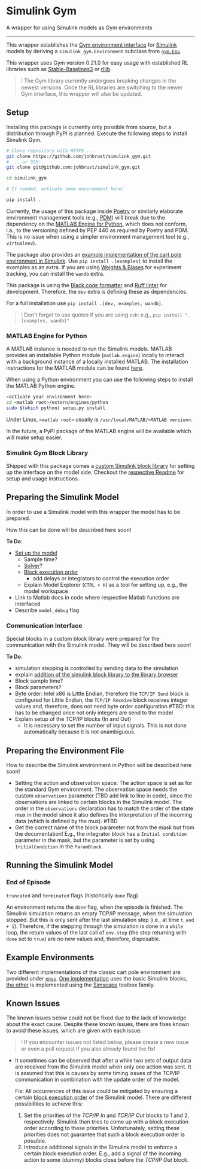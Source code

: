 # Simulink Gym

A wrapper for using Simulink models as Gym environments

---

This wrapper establishes the [Gym environment interface](https://www.gymlibrary.dev/api/core/) for [Simulink](https://de.mathworks.com/products/simulink.html) models by deriving a `simulink_gym.Environment` subclass from [`gym.Env`](https://github.com/openai/gym/blob/v0.21.0/gym/core.py#L8).

This wrapper uses Gym version 0.21.0 for easy usage with established RL libraries such as [Stable-Baselines3](https://stable-baselines3.readthedocs.io/en/master/index.html) or [rllib](https://www.ray.io/rllib).

> :grey_exclamation: The Gym library currently undergoes breaking changes in the newest versions. Once the RL libraries are switching to the newer Gym interface, this wrapper will also be updated.

## Setup

Installing this package is currently only possible from source, but a distribution through PyPI is planned. Execute the following steps to install Simulink Gym.

```bash
# Clone repository with HTTPS ...
git clone https://github.com/johbrust/simulink_gym.git
# ... or SSH:
git clone git@github.com:johbrust/simulink_gym.git

cd simulink_gym

# If needed, activate some environment here!

pip install .
```

Currently, the usage of this package inside [Poetry](https://python-poetry.org/) or similarly elaborate environment management tools (e.g., [PDM](https://pdm.fming.dev/)) will break due to the dependency on the [MATLAB Engine for Python](#matlab-engine-for-python), which does not conform, i.a., to the versioning defined by PEP 440 as required by Poetry and PDM. This is no issue when using a simpler environment management tool (e.g., `virtualenv`).

The package also provides an [example implementation of the cart pole environment in Simulink](./examples/envs/cartpole_simulink/cartpole_simulink.md). Use `pip install .[examples]` to install the examples as an extra. If you are using [Weights & Biases](https://wandb.ai) for experiment tracking, you can install the `wandb` extra. 

This package is using the [Black code formatter](https://black.readthedocs.io/en/stable/) and [Ruff linter](https://github.com/charliermarsh/ruff) for development. Therefore, the `dev` extra is defining these as dependencies.

For a full installation use `pip install .[dev, examples, wandb]`.

> :grey_exclamation: Don't forget to use quotes if you are using `zsh`: e.g., `pip install ".[examples, wandb]"`

### MATLAB Engine for Python

A MATLAB instance is needed to run the Simulink models. MATLAB provides an installable Python module (`matlab.engine`) locally to interact with a background instance of a locally installed MATLAB. The installation instructions for the MATLAB module can be found [here](https://de.mathworks.com/help/matlab/matlab_external/install-the-matlab-engine-for-python.html).

When using a Python environment you can use the following steps to install the MATLAB Python engine.

```bash
<activate your environment here>
cd <matlab root>/extern/engines/python
sudo $(which python) setup.py install
```

Under Linux, `<matlab root>` usually is `/usr/local/MATLAB/<MATLAB version>`.

In the future, a PyPI package of the MATLAB engine will be available which will make setup easier.

### Simulink Gym Block Library

Shipped with this package comes a [custom Simulink block library](https://de.mathworks.com/help/simulink/libraries.html) for setting up the interface on the model side. Checkout the [respective Readme](./simulink_block_lib/Readme.md) for setup and usage instructions. 

## Preparing the Simulink Model

In order to use a Simulink model with this wrapper the model has to be prepared.

How this can be done will be described here soon!

__To Do__:

- [Set up the model](https://www.mathworks.com/help/simulink/slref/setmodelparameter.html)
  - Sample time?
  - [Solver](https://de.mathworks.com/help/simulink/gui/solver.html)?
  - [Block execution order](https://de.mathworks.com/help/simulink/ug/controlling-and-displaying-the-sorted-order.html)
    - add delays or integrators to control the execution order
  - Explain Model Explorer (`CTRL + H`) as a tool for setting up, e.g., the model workspace
- Link to Matlab docs in code where respective Matlab functions are interfaced
- Describe `model_debug` flag

### Communication Interface

Special blocks in a custom block library were prepared for the communication with the Simulink model. They will be described here soon!

__To Do__:

- simulation stepping is controlled by sending data to the simulation
- explain [addition of the simulink block library to the library browser](https://de.mathworks.com/help/simulink/ug/adding-libraries-to-the-library-browser.html)
- Block sample time?
- Block parameters?
- Byte order: Intel x86 is Little Endian, therefore the `TCP/IP Send` block is configured for Little Endian, the `TCP/IP Receive` block receives integer values and, therefore, does not need byte order configuration #TBD: this has to be changed once not only integers are send to the model
- Explain setup of the TCP/IP blocks (In and Out)
  - It is necessary to set the number of input signals. This is not done automatically because it is not unambiguous.

## Preparing the Environment File

How to describe the Simulink environment in Python will be described here soon!

- Setting the action and observation space: The action space is set as for the standard Gym environment. The observation space needs the custom `observations` parameter (TBD add link to line in code), since the observations are linked to certain blocks in the Simulink model. The order in the `observations` declaration has to match the order of the state mux in the model since it also defines the interpretation of the incoming data (which is defined by the mux). #TBD
- Get the correct name of the block parameter not from the mask but from the documentation! E.g., the integrator block has a `Initial condition` parameter in the mask, but the parameter is set by using `InitialCondition` in the `ParamBlock`.

## Running the Simulink Model

### End of Episode

`truncated` and `terminated` flags (historically `done` flag)

An environment returns the `done` flag, when the episode is finished. The Simulink simulation returns an empty TCP/IP message, when the simulation stopped. But this is only sent after the last simulation step (i.e., at time `t_end + 1`). Therefore, if the stepping through the simulation is done in a `while` loop, the return values of the last call of `env.step` (the step returning with `done` set to `true`) are no new values and, therefore, disposable.

## Example Environments

Two different implementations of the classic cart pole environment are provided under [`envs`](./simulink_gym/envs). [One implementation](./simulink_gym/envs/cartpole_simulink.md) uses the basic Simulink blocks, [the other](./simulink_gym/envs/cartpole_simscape.md) is implemented using the [Simscape](https://www.mathworks.com/products/simscape.html) toolbox family.

## Known Issues

The known issues below could not be fixed due to the lack of knowledge about the exact cause. Despite these known issues, there are fixes known to avoid these issues, which are given with each issue.

> :grey_exclamation: If you encounter issues not listed below, please create a new issue or even a pull request if you also already found the fix!

- It sometimes can be observed that after a while two sets of output data are received from the Simulink model when only one action was sent. It is assumed that this is causes by some timing issues of the TCP/IP communication in combination with the update order of the model.

  Fix: All occurrences of this issue could be mitigated by ensuring a certain [block execution order](https://de.mathworks.com/help/simulink/ug/controlling-and-displaying-the-sorted-order.html) of the Simulink model. There are different possibilities to achieve this:
  
  1. Set the priorities of the *TCP/IP In* and *TCP/IP Out* blocks to 1 and 2, respectively. Simulink then tries to come up with a block execution order according to these priorities. Unfortunately, setting these priorities does not guarantee that such a block execution order is possible.
  2. Introduce additional signals in the Simulink model to enforce a certain block execution order. E.g., add a signal of the incoming action to some (dummy) blocks close before the *TCP/IP Out* block.
